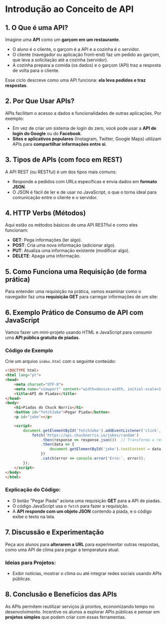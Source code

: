 # Introdução ao Conceito de API

## 1. O Que é uma API?
Imagine uma **API** como um **garçom em um restaurante**. 
- O aluno é o cliente, o garçom é a API e a cozinha é o servidor.
- O cliente (navegador ou aplicação front-end) faz um pedido ao garçom, que leva a solicitação até a cozinha (servidor).
- A cozinha prepara a comida (os dados) e o garçom (API) traz a resposta de volta para o cliente.
  
Esse ciclo descreve como uma API funciona: **ela leva pedidos e traz respostas**.

## 2. Por Que Usar APIs?
APIs facilitam o acesso a dados e funcionalidades de outras aplicações. Por exemplo:
- Em vez de criar um sistema de login do zero, você pode usar a **API de login do Google** ou do **Facebook**.
- **Sites e aplicativos populares** (Instagram, Twitter, Google Maps) utilizam APIs para **compartilhar informações entre si**.

## 3. Tipos de APIs (com foco em REST)
A API REST (ou RESTful) é um dos tipos mais comuns:
- Responde a pedidos com URLs específicas e envia dados em **formato JSON**.
- O JSON é fácil de ler e de usar no JavaScript, o que o torna ideal para comunicação entre o cliente e o servidor.

## 4. HTTP Verbs (Métodos)
Aqui estão os métodos básicos de uma API RESTful e como eles funcionam:

- **GET**: Pega informações (ler algo).
- **POST**: Cria uma nova informação (adicionar algo).
- **PUT**: Atualiza uma informação existente (modificar algo).
- **DELETE**: Apaga uma informação.

## 5. Como Funciona uma Requisição (de forma prática)
Para entender uma requisição na prática, vamos examinar como o navegador faz uma **requisição GET** para carregar informações de um site:

## 6. Exemplo Prático de Consumo de API com JavaScript
Vamos fazer um mini-projeto usando HTML e JavaScript para consumir uma **API pública gratuita de piadas**.

### Código de Exemplo

Crie um arquivo `index.html` com o seguinte conteúdo:

```html
<!DOCTYPE html>
<html lang="pt">
<head>
    <meta charset="UTF-8">
    <meta name="viewport" content="width=device-width, initial-scale=1.0">
    <title>API de Piadas</title>
</head>
<body>
    <h1>Piadas do Chuck Norris</h1>
    <button id="fetchJoke">Pegar Piada</button>
    <p id="joke"></p>

    <script>
        document.getElementById('fetchJoke').addEventListener('click', function() {
            fetch('https://api.chucknorris.io/jokes/random')
                .then(response => response.json())  // Transforma a resposta em JSON
                .then(data => {
                    document.getElementById('joke').textContent = data.value;
                })
                .catch(error => console.error('Erro:', error));
        });
    </script>
</body>
</html>
```

### Explicação do Código:
- O botão "Pegar Piada" aciona uma requisição **GET** para a API de piadas.
- O código JavaScript usa o `fetch` para fazer a requisição.
- A **API responde com um objeto JSON** contendo a piada, e o código exibe o texto na tela.

## 7. Discussão e Experimentação
Peça aos alunos para **alterarem a URL** para experimentar outras respostas, como uma API de clima para pegar a temperatura atual.

### Ideias para Projetos:
- Exibir notícias, mostrar o clima ou até integrar redes sociais usando APIs públicas.

## 8. Conclusão e Benefícios das APIs
As APIs permitem reutilizar serviços já prontos, economizando tempo no desenvolvimento. Incentive os alunos a explorar APIs públicas e pensar em **projetos simples** que podem criar com essas ferramentas.



